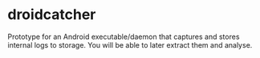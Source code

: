 # droidcatcher

Prototype for an Android executable/daemon that captures and stores internal logs to storage.
You will be able to later extract them and analyse.